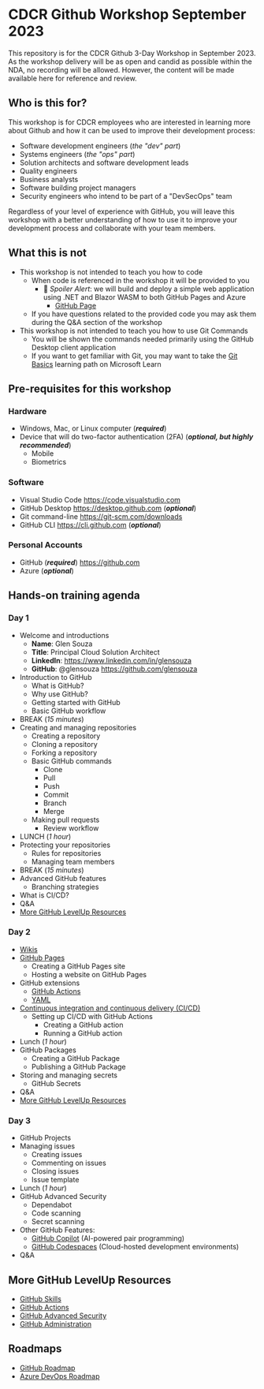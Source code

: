 # CDCR Github Workshop September 2023

This repository is for the CDCR Github 3-Day Workshop in September 2023. As the workshop delivery will be as open and candid as possible within the NDA, no recording will be allowed. However, the content will be made available here for reference and review.

## Who is this for?

This workshop is for CDCR employees who are interested in learning more about Github and how it can be used to improve their development process:

- Software development engineers (*the "dev" part*)
- Systems engineers (*the "ops" part*)
- Solution architects and software development leads
- Quality engineers
- Business analysts
- Software building project managers
- Security engineers who intend to be part of a "DevSecOps" team

Regardless of your level of experience with GitHub, you will leave this workshop with a better understanding of how to use it to improve your development process and collaborate with your team members.

## What this is not

- This workshop is not intended to teach you how to code
  - When code is referenced in the workshop it will be provided to you
    - 🚨 *Spoiler Alert*: we will build and deploy a simple web application using .NET and Blazor WASM to both GitHub Pages and Azure
      - [GitHub Page](https://glensouza.github.io/cdcr-github-workshop-september-2023)
  - If you have questions related to the provided code you may ask them during the Q&A section of the workshop
- This workshop is not intended to teach you how to use Git Commands
  - You will be shown the commands needed primarily using the GitHub Desktop client application
  - If you want to get familiar with Git, you may want to take the [Git Basics](https://docs.microsoft.com/en-us/learn/paths/intro-to-vc-git/) learning path on Microsoft Learn

## Pre-requisites for this workshop

### Hardware

- Windows, Mac, or Linux computer (***required***)
- Device that will do two-factor authentication (2FA) (***optional, but highly recommended***)
  - Mobile
  - Biometrics

### Software

- Visual Studio Code <https://code.visualstudio.com>
- GitHub Desktop <https://desktop.github.com> (***optional***)
- Git command-line <https://git-scm.com/downloads>
- GitHub CLI <https://cli.github.com> (***optional***)

### Personal Accounts

- GitHub (***required***) <https://github.com>
- Azure (***optional***)

## Hands-on training agenda

### Day 1

- Welcome and introductions
  - **Name**: Glen Souza
  - **Title**: Principal Cloud Solution Architect
  - **LinkedIn**: <https://www.linkedin.com/in/glensouza>
  - **GitHub**: @glensouza <https://github.com/glensouza>
- Introduction to GitHub
  - What is GitHub?
  - Why use GitHub?
  - Getting started with GitHub
  - Basic GitHub workflow
- BREAK (*15 minutes*)
- Creating and managing repositories
  - Creating a repository
  - Cloning a repository
  - Forking a repository
  - Basic GitHub commands
    - Clone
    - Pull
    - Push
    - Commit
    - Branch
    - Merge
  - Making pull requests
    - Review workflow
- LUNCH (*1 hour*)
- Protecting your repositories
  - Rules for repositories
  - Managing team members
- BREAK (*15 minutes*)
- Advanced GitHub features
  - Branching strategies
- What is CI/CD?
- Q&A
- [More GitHub LevelUp Resources](#more-github-levelup-resources)

### Day 2

- [Wikis](https://docs.github.com/en/communities/documenting-your-project-with-wikis/about-wikis)
- [GitHub Pages](https://pages.github.com)
  - Creating a GitHub Pages site
  - Hosting a website on GitHub Pages
- GitHub extensions
  - [GitHub Actions](https://marketplace.visualstudio.com/items?itemName=GitHub.vscode-github-actions)
  - [YAML](https://marketplace.visualstudio.com/items?itemName=redhat.vscode-yaml)
- [Continuous integration and continuous delivery (CI/CD)](https://docs.github.com/en/actions)
  - Setting up CI/CD with GitHub Actions
    - Creating a GitHub action
    - Running a GitHub action
- Lunch (*1 hour*)
- GitHub Packages
  - Creating a GitHub Package
  - Publishing a GitHub Package
- Storing and managing secrets
  - GitHub Secrets
- Q&A
- [More GitHub LevelUp Resources](#more-github-levelup-resources)

### Day 3

- GitHub Projects
- Managing issues
  - Creating issues
  - Commenting on issues
  - Closing issues
  - Issue template
- Lunch (*1 hour*)
- GitHub Advanced Security
  - Dependabot
  - Code scanning
  - Secret scanning
- Other GitHub Features:
  - [GitHub Copilot](https://github.com/features/copilot#pricing) (AI-powered pair programming)
  - [GitHub Codespaces](https://github.com/features/codespaces) (Cloud-hosted development environments)
- Q&A

## More GitHub LevelUp Resources

- [GitHub Skills](https://skills.github.com)
- [GitHub Actions](https://learn.microsoft.com/en-us/users/githubtraining/collections/n5p4a5z7keznp5)
- [GitHub Advanced Security](https://learn.microsoft.com/en-us/users/githubtraining/collections/rqymc6yw8q5rey)
- [GitHub Administration](https://learn.microsoft.com/en-us/users/githubtraining/collections/mom7u1gzjdxw03)

## Roadmaps

- [GitHub Roadmap](https://github.com/github/roadmap)
- [Azure DevOps Roadmap](https://aka.ms/AzureDevOpsRoadmap)
